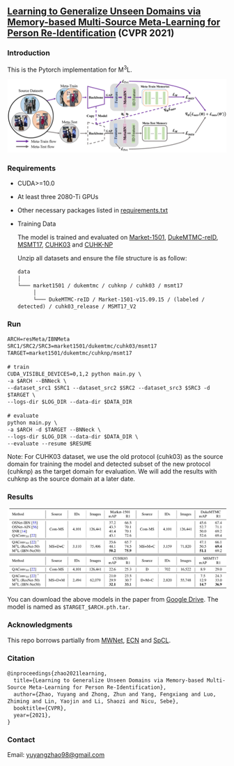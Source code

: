 ## [Learning to Generalize Unseen Domains via Memory-based Multi-Source Meta-Learning for Person Re-Identification](https://arxiv.org/abs/2012.00417) (CVPR 2021)

### Introduction
This is the Pytorch implementation for M<sup>3</sup>L.

![](figures/overview.png)
 
### Requirements

- CUDA>=10.0
- At least three 2080-Ti GPUs 
- Other necessary packages listed in [requirements.txt](requirements.txt)
- Training Data

  The model is trained and evaluated on [Market-1501](https://drive.google.com/file/d/0B8-rUzbwVRk0c054eEozWG9COHM/view), [DukeMTMC-reID](https://drive.google.com/file/d/1jjE85dRCMOgRtvJ5RQV9-Afs-2_5dY3O/view), [MSMT17](https://drive.google.com/file/d/1c0J6V5XX3_gmIZDW0FObyfyUAohLkv9S/view?usp=sharing), [CUHK03](https://drive.google.com/file/d/1ILKiSthHm_XVeRQU2ThWNDVSO7lKWAZ_/view?usp=sharing) and [CUHK-NP](https://github.com/zhunzhong07/person-re-ranking/blob/master/CUHK03-NP/README.md)
  
  Unzip all datasets and ensure the file structure is as follow:
   
   ```
   data    
   │
   └─── market1501 / dukemtmc / cuhknp / cuhk03 / msmt17
        │   
        └─── DukeMTMC-reID / Market-1501-v15.09.15 / (labeled / detected) / cuhk03_release / MSMT17_V2
   ```
   <!-- |        │   
   |        └─── bounding_box_train
   |        │   
   |        └─── bounding_box_test
   |        | 
   |        └─── query
   └─── msmt17
   |    │   
   |    └─── MSMT17_V2
   |        │   
   |        └─── mask_train_v2
   |        │   
   |        └─── mask_test_v2
   |        | 
   |        └─── list_train.txt
   |        │   
   |        └─── list_val.txt
   |        │   
   |        └─── list_query.txt
   |        | 
   |        └─── list_gallery.txt
   └─── cuhk03
   |    │   
   |    └─── cuhk03_release
   |        │   
   |        └─── images
   |        │   
   |        └─── splits.json
   |        | 
   |        └─── meta.json -->

### Run
```
ARCH=resMeta/IBNMeta
SRC1/SRC2/SRC3=market1501/dukemtmc/cuhk03/msmt17
TARGET=market1501/dukemtmc/cuhknp/msmt17

# train
CUDA_VISIBLE_DEVICES=0,1,2 python main.py \
-a $ARCH --BNNeck \
--dataset_src1 $SRC1 --dataset_src2 $SRC2 --dataset_src3 $SRC3 -d $TARGET \
--logs-dir $LOG_DIR --data-dir $DATA_DIR

# evaluate
python main.py \
-a $ARCH -d $TARGET --BNNeck \
--logs-dir $LOG_DIR --data-dir $DATA_DIR \
--evaluate --resume $RESUME
```

Note: For CUHK03 dataset, we use the old protocol (cuhk03) as the source domain for training the model and detected subset of the new protocol (cuhknp) as the target domain for evaluation. We will add the results with cuhknp as the source domain at a later date.

### Results
![](figures/m3l_results.png)

You can download the above models in the paper from [Google Drive](https://drive.google.com/drive/folders/1P_1nsTirOQ_8OZU0rgEx9eH1M34v5S0v?usp=sharing). The model is named as `$TARGET_$ARCH.pth.tar`.

### Acknowledgments
This repo borrows partially from [MWNet](https://github.com/xjtushujun/meta-weight-net), 
[ECN](https://github.com/zhunzhong07/ECN) and 
[SpCL](https://github.com/yxgeee/SpCL).

### Citation
```
@inproceedings{zhao2021learning,
  title={Learning to Generalize Unseen Domains via Memory-based Multi-Source Meta-Learning for Person Re-Identification},
  author={Zhao, Yuyang and Zhong, Zhun and Yang, Fengxiang and Luo, Zhiming and Lin, Yaojin and Li, Shaozi and Nicu, Sebe},
  booktitle={CVPR},
  year={2021},
}
```

### Contact
Email: yuyangzhao98@gmail.com